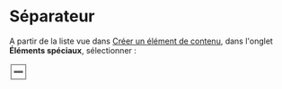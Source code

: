 # Séparateur

A partir de la liste vue dans [Créer un élément de contenu](../creer-un-element-de-contenu.md), dans l'onglet **Éléments spéciaux**, sélectionner : 

![S&#xE9;parateur](../../.gitbook/assets/image%20%2831%29.png)

